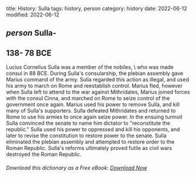 title: History: Sulla
tags: history, person
category: history
date: 2022-06-12
modified: 2022-06-12

## _person_  Sulla-
  138-
78 BCE
-
Lucius Cornelius Sulla was a
member of the   nobiles, \  who was made consul in   88 BCE.
During Sulla's consularship, the plebian assembly gave Marius command
of the army.   Sulla regarded this action as illegal, and used his
army to march on Rome and reestablish control.   Marius fled, however
when Sulla left to attend to the war against Mithridates, Marius
joined forces with the consul Cinna, and marched on Rome to seize
control of the government once again.  Marius used his power to remove
Sulla, and kill many of Sulla's supporters.  Sulla defeated
Mithridates and returned to Rome to use his armies to once again seize
power.  In the ensuing turmoil Sulla convinced the senate to name him
dictator to "reconstitute the republic."  Sulla used his power to
oppressed and kill his opponents, and later to revise the constitution
to restore power to the senate.  Sulla eliminated the plebian assembly
and attempted to restore order to the Roman Republic.  Sulla's reforms
ultimately proved futile as civil wars destroyed the Roman Republic.


###### Download *this* dictionary as a Free eBook: [Download Now]({static}static/SerfHistoryDictionary.pdf)

